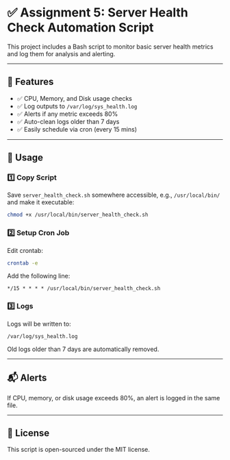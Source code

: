 # ✅ Assignment 5: Server Health Check Automation Script

This project includes a Bash script to monitor basic server health metrics and log them for analysis and alerting.

---

## 🔧 Features

- ✅ CPU, Memory, and Disk usage checks
- ✅ Log outputs to `/var/log/sys_health.log`
- ✅ Alerts if any metric exceeds 80%
- ✅ Auto-clean logs older than 7 days
- ✅ Easily schedule via cron (every 15 mins)

---

## 🚀 Usage

### 1️⃣ Copy Script

Save `server_health_check.sh` somewhere accessible, e.g., `/usr/local/bin/` and make it executable:

```bash
chmod +x /usr/local/bin/server_health_check.sh
```

### 2️⃣ Setup Cron Job

Edit crontab:

```bash
crontab -e
```

Add the following line:

```cron
*/15 * * * * /usr/local/bin/server_health_check.sh
```

### 3️⃣ Logs

Logs will be written to:

```
/var/log/sys_health.log
```

Old logs older than 7 days are automatically removed.

---

## 📬 Alerts

If CPU, memory, or disk usage exceeds 80%, an alert is logged in the same file.

---

## 📜 License

This script is open-sourced under the MIT license.
